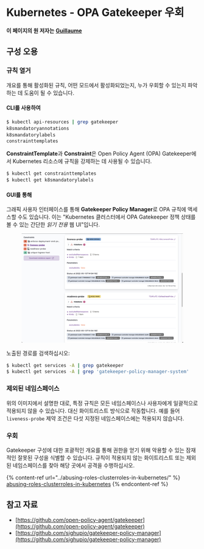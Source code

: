 # Kubernetes - OPA Gatekeeper 우회

**이 페이지의 원 저자는** [**Guillaume**](https://www.linkedin.com/in/guillaume-c-ab4b9a196/en)

## 구성 오용

### 규칙 열거

개요를 통해 활성화된 규칙, 어떤 모드에서 활성화되었는지, 누가 우회할 수 있는지 파악하는 데 도움이 될 수 있습니다.

#### CLI를 사용하여
```bash
$ kubectl api-resources | grep gatekeeper
k8smandatoryannotations                                                             constraints.gatekeeper.sh/v1beta1                  false        K8sMandatoryAnnotations
k8smandatorylabels                                                                  constraints.gatekeeper.sh/v1beta1                  false        K8sMandatoryLabel
constrainttemplates                                                                 templates.gatekeeper.sh/v1                         false        ConstraintTemplate
```
**ConstraintTemplate**과 **Constraint**은 Open Policy Agent (OPA) Gatekeeper에서 Kubernetes 리소스에 규칙을 강제하는 데 사용될 수 있습니다.
```bash
$ kubectl get constrainttemplates
$ kubectl get k8smandatorylabels
```
#### GUI를 통해

그래픽 사용자 인터페이스를 통해 **Gatekeeper Policy Manager**로 OPA 규칙에 액세스할 수도 있습니다. 이는 "Kubernetes 클러스터에서 OPA Gatekeeper 정책 상태를 볼 수 있는 간단한 _읽기 전용_ 웹 UI"입니다.

<figure><img src="../../../.gitbook/assets/05-constraints.png" alt=""><figcaption></figcaption></figure>

노출된 경로를 검색하십시오:
```bash
$ kubectl get services -A | grep gatekeeper
$ kubectl get services -A | grep 'gatekeeper-policy-manager-system'
```
### 제외된 네임스페이스

위의 이미지에서 설명한 대로, 특정 규칙은 모든 네임스페이스나 사용자에게 일괄적으로 적용되지 않을 수 있습니다. 대신 화이트리스트 방식으로 작동합니다. 예를 들어 `liveness-probe` 제약 조건은 다섯 지정된 네임스페이스에는 적용되지 않습니다.

### 우회

Gatekeeper 구성에 대한 포괄적인 개요를 통해 권한을 얻기 위해 악용할 수 있는 잠재적인 잘못된 구성을 식별할 수 있습니다. 규칙이 적용되지 않는 화이트리스트 또는 제외된 네임스페이스를 찾아 해당 곳에서 공격을 수행하십시오.

{% content-ref url="../abusing-roles-clusterroles-in-kubernetes/" %}
[abusing-roles-clusterroles-in-kubernetes](../abusing-roles-clusterroles-in-kubernetes/)
{% endcontent-ref %}

## 참고 자료

* [https://github.com/open-policy-agent/gatekeeper](https://github.com/open-policy-agent/gatekeeper)
* [https://github.com/sighupio/gatekeeper-policy-manager](https://github.com/sighupio/gatekeeper-policy-manager)
